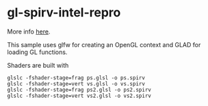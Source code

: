 # gl-spirv-intel-repro
More info [here](https://community.intel.com/t5/Graphics/OpenGL-SPIR-V-compiler-failed-to-link-shaders/m-p/1501085).

This sample uses glfw for creating an OpenGL context and GLAD for loading GL functions.

Shaders are built with
```
glslc -fshader-stage=frag ps.glsl -o ps.spirv
glslc -fshader-stage=vert vs.glsl -o vs.spirv
glslc -fshader-stage=frag ps2.glsl -o ps2.spirv
glslc -fshader-stage=vert vs2.glsl -o vs2.spirv
```
